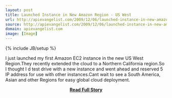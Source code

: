```yaml
---
layout: post
title: Launched Instance in New Amazon Region - US West
url: http://apievangelist.com/2009/12/06/launched-instance-in-new-amazon-region-us-west/
source: http://apievangelist.com/2009/12/06/launched-instance-in-new-amazon-region-us-west/
domain: apievangelist.com
image: [Image]
---
```

{% include JB/setup %}<p>I just launched my first Amazon EC2 instance in the new US West Region.They recently extended the cloud to a Northern California region.So I thought I d test drive with a new instance and went ahead and reserved 5 IP address for use with other instances.Cant wait to see a South America, Asian and other Regions for easy global cloud deployment.</p>
<center><p><a href="http://apievangelist.com/2009/12/06/launched-instance-in-new-amazon-region-us-west/" style='padding:25px; font-sze:18px; font-weight: bold;'>Read Full Story</a></p></center>
